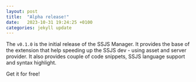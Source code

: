 ```yaml
---
layout: post
title:  "Alpha release!"
date:   2023-10-31 19:24:25 +0100
categories: jekyll update
---
```


The `v0.1.0` is the initial release of the SSJS Manager.
It provides the base of the extension that help speeding up the SSJS dev - using asset and server provider.
It also provides couple of code snippets, SSJS language support and syntax highlight.

Get it for free!